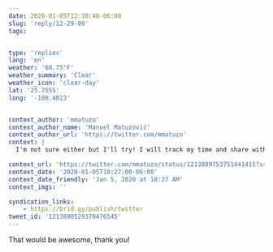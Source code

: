 ```yaml
---
date: 2020-01-05T12:30:48-06:00
slug: 'reply/12-29-09'
tags:


type: 'replies'
lang: 'en'
weather: '68.75°F'
weather_summary: 'Clear'
weather_icon: 'clear-day'
lat: '25.7555'
long: '-100.4023'


context_author: 'mmatuzo'
context_author_name: 'Manuel Matuzović'
context_author_url: 'https://twitter.com/mmatuzo'
context: |
  I'm not sure either but I'll try! I will track my time and share with you how long it takes me to record a video, if you want. It might help you decide. :)

context_url: 'https://twitter.com/mmatuzo/status/1213889753751441415?s=12'
context_date: '2020-01-05T10:27:00-06:00'
context_date_friendly: 'Jan 5, 2020 at 10:27 AM'
context_imgs: ''

syndication_links:
    - https://brid.gy/publish/twitter
tweet_id: '1213890529370476545'
---
```

That would be awesome, thank you!